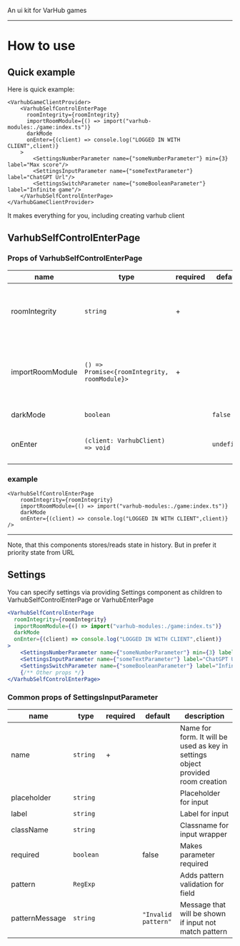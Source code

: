 An ui kit for VarHub games

---

# How to use
## Quick example

Here is quick example:

```JSX
<VarhubGameClientProvider>
    <VarhubSelfControlEnterPage
      roomIntegrity={roomIntegrity}
      importRoomModule={() => import("varhub-modules:./game:index.ts")}
      darkMode
      onEnter={(client) => console.log("LOGGED IN WITH CLIENT",client)}
    >
        <SettingsNumberParameter name={"someNumberParameter"} min={3} label="Max score"/>
        <SettingsInputParameter name={"someTextParameter"} label="ChatGPT Url"/>
        <SettingsSwitchParameter name={"someBooleanParameter"} label="Infinite game"/>
    </VarhubSelfControlEnterPage>
</VarhubGameClientProvider>
```
It makes everything for you, including creating varhub client


## VarhubSelfControlEnterPage
### Props of VarhubSelfControlEnterPage
| name    |  type | required | default | description |
| -------- | ------- | ------- | ------- | -------| 
| roomIntegrity | `string` | + |  | Room's integrity. Used for joining. See official core documentation for more info |
| importRoomModule | `() => Promise<{roomIntegrity, roomModule}>` | + |  | Callback for importing game code. See official core documentation for more info |
| darkMode | `boolean` |  | `false` | Makes page dark | 
| onEnter | `(client: VarhubClient) => void` |  | `undefined` | Callback for entering room. Provides VarhubClient |

### example
```JSX
<VarhubSelfControlEnterPage
    roomIntegrity={roomIntegrity}
    importRoomModule={() => import("varhub-modules:./game:index.ts")}
    darkMode
    onEnter={(client) => console.log("LOGGED IN WITH CLIENT",client)}
/>
```
--- 
Note, that this components stores/reads state in history. But in prefer it priority state from URL 

## Settings
You can specify settings via providing Settings component as children to VarhubSelfControlEnterPage or VarhubEnterPage
```jsx
<VarhubSelfControlEnterPage
  roomIntegrity={roomIntegrity}
  importRoomModule={() => import("varhub-modules:./game:index.ts")}
  darkMode
  onEnter={(client) => console.log("LOGGED IN WITH CLIENT",client)}
>
    <SettingsNumberParameter name={"someNumberParameter"} min={3} label="Max score"/>
    <SettingsInputParameter name={"someTextParameter"} label="ChatGPT Url"/>
    <SettingsSwitchParameter name={"someBooleanParameter"} label="Infinite game"/>
    {/** Other props */}
</VarhubSelfControlEnterPage>
```
### Common props of SettingsInputParameter
| name    |  type | required | default | description |
| -------- | ------- | ------- | ------- | -------| 
| name | `string` | + |  | Name for form. It will be used as key in settings object provided room creation |
| placeholder | `string` |  |  | Placeholder for input |
| label | `string` |  |  | Label for input |
| className | `string` |  |  | Classname for input wrapper |
| required | `boolean` |  | false | Makes parameter required |
| pattern | `RegExp` |  |  | Adds pattern validation for field |
| patternMessage | `string` |  | `"Invalid pattern"` | Message that will be shown if input not match pattern |

